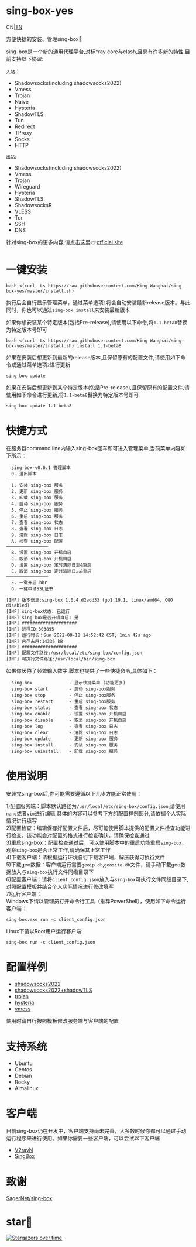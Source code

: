 # sing-box-yes
CN|[EN](./README_EN.md)  

方便快捷的安装、管理sing-box:100:  

sing-box是一个新的通用代理平台,对标*ray core与clash,且具有许多新的[特性](https://sing-box.sagernet.org/features/),目前支持以下协议:  

`入站`： 
- Shadowsocks(including shadowsocks2022)    
- Vmess  
- Trojan  
- Naive  
- Hysteria  
- ShadowTLS  
- Tun  
- Redirect  
- TProxy  
- Socks  
- HTTP  

`出站`:  
- Shadowsocks(including shadowsocks2022)    
- Vmess  
- Trojan 
- Wireguard  
- Hysteria  
- ShadowTLS  
- ShadowsocksR  
- VLESS  
- Tor  
- SSH
- DNS 

针对sing-box的更多内容,请点击这里:point_right:[official site](https://sing-box.sagernet.org/)
# 一键安装  
```
bash <(curl -Ls https://raw.githubusercontent.com/King-Wanghai/sing-box-yes/master/install.sh)
```    
执行后会自行显示管理菜单，通过菜单选项`1`将会自动安装最新release版本。与此同时，你也可以通过`sing-box install`来安装最新版本    

如果你想安装某个特定版本(包括Pre-release),请使用以下命令,将`1.1-beta8`替换为特定版本号即可    
```
bash <(curl -Ls https://raw.githubusercontent.com/King-Wanghai/sing-box-yes/master/install.sh) install 1.1-beta8
```  
如果在安装后想更新到最新的release版本,且保留原有的配置文件,请使用如下命令或通过菜单选项`2`进行更新  
```
sing-box update 
```
如果在安装后想更新到某个特定版本(包括Pre-release),且保留原有的配置文件,请使用如下命令进行更新,将`1.1-beta8`替换为特定版本号即可
```
sing-box update 1.1-beta8
```
# 快捷方式
在服务器command line内输入sing-box回车即可进入管理菜单,当前菜单内容如下所示：  

```
  sing-box-v0.0.1 管理脚本
  0. 退出脚本
————————————————
  1. 安装 sing-box 服务
  2. 更新 sing-box 服务
  3. 卸载 sing-box 服务
  4. 启动 sing-box 服务
  5. 停止 sing-box 服务
  6. 重启 sing-box 服务
  7. 查看 sing-box 状态
  8. 查看 sing-box 日志
  9. 清除 sing-box 日志
  A. 检查 sing-box 配置
————————————————
  B. 设置 sing-box 开机自启
  C. 取消 sing-box 开机自启
  D. 设置 sing-box 定时清除日志&重启
  E. 取消 sing-box 定时清除日志&重启
————————————————
  F. 一键开启 bbr 
  G. 一键申请SSL证书
 
[INF] 版本信息:sing-box 1.0.4.d2add33 (go1.19.1, linux/amd64, CGO disabled) 
[INF] sing-box状态: 已运行
[INF] sing-box是否开机自启: 是
[INF] ##################### 
[INF] 进程ID:303895 
[INF] 运行时长：Sun 2022-09-18 14:52:42 CST; 1min 42s ago  
[INF] 内存占用:14336 kB 
[INF] ##################### 
[INF] 配置文件路径:/usr/local/etc/sing-box/config.json 
[INF] 可执行文件路径:/usr/local/bin/sing-box   

```   
如果你厌倦了频繁输入数字,脚本也提供了一些快捷命令,具体如下：  
```
  sing-box              - 显示快捷菜单 (功能更多)  
  sing-box start        - 启动 sing-box服务  
  sing-box stop         - 停止 sing-box服务  
  sing-box restart      - 重启 sing-box服务  
  sing-box status       - 查看 sing-box 状态  
  sing-box enable       - 设置 sing-box 开机自启  
  sing-box disable      - 取消 sing-box 开机自启  
  sing-box log          - 查看 sing-box 日志  
  sing-box clear        - 清除 sing-box 日志  
  sing-box update       - 更新 sing-box 服务  
  sing-box install      - 安装 sing-box 服务  
  sing-box uninstall    - 卸载 sing-box 服务  
```

# 使用说明  
安装完sing-box后,你可能需要遵循以下几步方能正常使用：  

1)配置服务端：脚本默认路径为`/usr/local/etc/sing-box/config.json`,请使用`nano`或者`vim`进行编辑,具体的内容可以参考下方的配置样例部分,请依据个人实际情况进行填写  
2)配置检查：编辑保存好配置文件后，尽可能使用脚本提供的配置文件检查功能进行检查，该功能会对配置的格式进行检查确认，请确保检查通过  
3)重启sing-box：配置检查通过后，可以使用脚本中的重启功能重启`sing-box`，观察`sing-box`是否正常工作,请确保其正常工作  
4)下载客户端：请根据运行环境自行下载客户端，解压获得可执行文件  
5)下载geo数据：客户端运行需要`geoip.db`,`geosite.db`文件，请手动下载geo数据放入与`sing-box`执行文件同级目录下  
6)配置客户端：请将`client_config.json`放入与`sing-box`可执行文件同级目录下,对照配置模板并结合个人实际情况进行修改填写  
7)运行客户端：  
Windows下请以管理员打开命令行工具（推荐PowerShell），使用如下命令运行客户端：  
```
sing-box.exe run -c client_config.json  
```  
Linux下请以Root用户运行客户端:
```
sing-box run -c client_config.json
```  

# 配置样例    
- [shadowsocks2022](https://github.com/FranzKafkaYu/sing-box-yes/tree/main/shadowsocks2022)  
- [shadowsocks2022+shadowTLS](https://github.com/FranzKafkaYu/sing-box-yes/tree/main/shadowsocks2022_with_shadowTLS)  
- [trojan](https://github.com/FranzKafkaYu/sing-box-yes/tree/main/trojan)  
- [hysteria](https://github.com/FranzKafkaYu/sing-box-yes/tree/main/hysteria)   
- [vmess](https://github.com/FranzKafkaYu/sing-box-yes/tree/main/vmess)  

使用时请自行按照模板修改服务端与客户端的配置    

# 支持系统  
- Ubuntu  
- Centos  
- Debian  
- Rocky  
- Almalinux    

# 客户端  

目前sing-box仍在开发中，客户端支持尚未完善，大多数时候你都可以通过手动运行程序来进行使用。如果你需要一些客户端，可以尝试以下客户端  
- [V2rayN](https://github.com/2dust/v2rayN/releases/tag/5.36)  
- [SingBox](https://github.com/daodao97/SingBox)  

# 致谢  
[SagerNet/sing-box](https://github.com/SagerNet/sing-box)  

# star:star2:

[![Stargazers over time](https://starchart.cc/FranzKafkaYu/sing-box-yes.svg)](https://starchart.cc/FranzKafkaYu/sing-box-yes)




